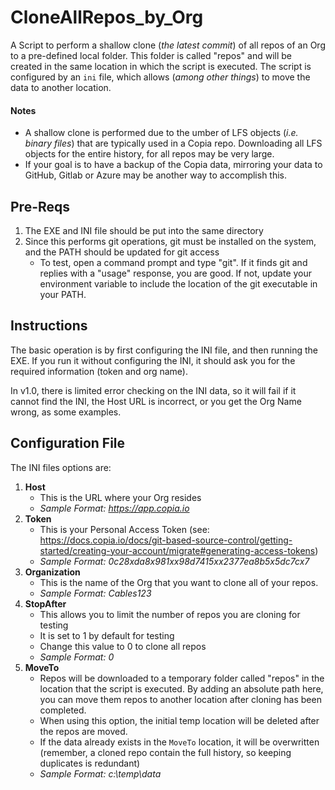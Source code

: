 # CloneAllRepos_by_Org
A Script to perform a shallow clone (*the latest commit*) of all repos of an Org to a pre-defined local folder.  This folder is called "repos" and will be created in the same location in which the script is executed.  The script is configured by an `ini` file, which allows (*among other things*) to move the data to another location.

#### Notes
- A shallow clone is performed due to the umber of LFS objects (*i.e. binary files*) that are typically used in a Copia repo.  Downloading all LFS objects for the entire history, for all repos may be very large.
- If your goal is to have a backup of the Copia data, mirroring your data to GitHub, Gitlab or Azure may be another way to accomplish this.

## Pre-Reqs
1. The EXE and INI file should be put into the same directory
2. Since this performs git operations, git must be installed on the system, and the PATH should be updated for git access
	* To test, open a command prompt and type "git".  If it finds git and replies with a "usage" response, you are good.  If not, update your environment variable to include the location of the git executable in your PATH.

## Instructions
The basic operation is by first configuring the INI file, and then running the EXE.  If you run it without configuring the INI, it should ask you for the required information (token and org name).  

In v1.0, there is limited error checking on the INI data, so it will fail if it cannot find the INI, the Host URL is incorrect, or you get the Org Name wrong, as some examples.

## Configuration File
The INI files options are:

1. **Host**
    * This is the URL where your Org resides
	* *Sample Format: https://app.copia.io*
2. **Token**
    * This is your Personal Access Token (see: https://docs.copia.io/docs/git-based-source-control/getting-started/creating-your-account/migrate#generating-access-tokens)
	* *Sample Format: 0c28xda8x981xx98d7415xx2377ea8b5x5dc7cx7*
3. **Organization**
    * This is the name of the Org that you want to clone all of your repos.
	* *Sample Format: Cables123*
4. **StopAfter**
    * This allows you to limit the number of repos you are cloning for testing  
    * It is set to 1 by default for testing
    * Change this value to 0 to clone all repos
	* *Sample Format: 0*
4. **MoveTo**
    * Repos will be downloaded to a temporary folder called "repos" in the location that the script is executed.  By adding an absolute path here, you can move them repos to another location after cloning has been completed.  
    * When using this option, the initial temp location will be deleted after the repos are moved.
    * If the data already exists in the `MoveTo` location, it will be overwritten (remember, a cloned repo contain the full history, so keeping duplicates is redundant)
	* *Sample Format: c:\temp\data*
